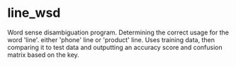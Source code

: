 # line_wsd

Word sense disambiguation program.
Determining the correct usage for the word 'line'. either 'phone' line or 'product' line.
Uses training data, then comparing it to test data and outputting an accuracy score and confusion matrix based on the key.
